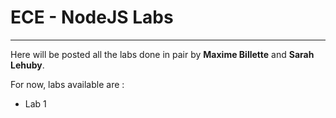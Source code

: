 # ECE - NodeJS Labs

--------

Here will be posted all the labs done in pair by **Maxime Billette** and **Sarah Lehuby**.

For now, labs available are :
   * Lab 1


